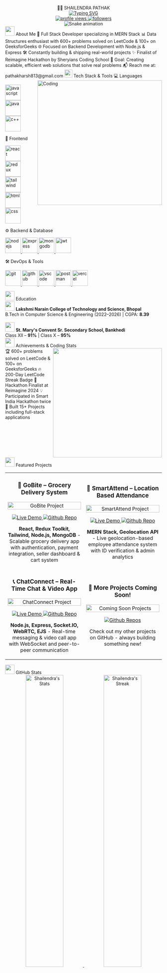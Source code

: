 <div align="center">👨‍💻 SHAILENDRA PATHAK</div>
<div align="center"> <a href="https://git.io/typing-svg"><img src="https://readme-typing-svg.demolab.com?font=Fira+Code&weight=600&size=30&pause=1000&color=38BDAE&center=true&vCenter=true&random=false&width=600&height=100&lines=Full+Stack+Developer;MERN+Wizard;DSA+Enthusiast;Problem+Solver" alt="Typing SVG" /></a> </div> <div align="center"> <a href="https://github.com/PathakShailendra"> <img src="https://komarev.com/ghpvc/?username=PathakShailendra&label=Profile%20views&color=0e75b6&style=for-the-badge" alt="profile views" /> </a> <a href="https://github.com/PathakShailendra?tab=followers"> <img src="https://img.shields.io/github/followers/PathakShailendra?style=for-the-badge&color=blue" alt="followers" /> </a> </div> <div align="center"> <img src="https://raw.githubusercontent.com/PathakShailendra/PathakShailendra/output/github-contribution-grid-snake-dark.svg" alt="Snake animation" /> </div>
<img src="https://media.giphy.com/media/HwBlFQZFcAoUcPHZdX/giphy.gif" width="30"> About Me
🔧 Full Stack Developer specializing in MERN Stack
📊 Data Structures enthusiast with 600+ problems solved on LeetCode & 100+ on GeeksforGeeks
🌐 Focused on Backend Development with Node.js & Express
🛠️ Constantly building & shipping real-world projects
✨ Finalist of Reimagine Hackathon by Sheryians Coding School
🎯 Goal: Creating scalable, efficient web solutions that solve real problems
📬 Reach me at: pathakharsh813@gmail.com
<img align="right" alt="Coding" width="400" src="https://camo.githubusercontent.com/c1dcb74cc1c1835b1d716f5051499a2814c683c806b15f04b0eba492863703e9/68747470733a2f2f63646e2e6472696262626c652e636f6d2f75736572732f3733303730332f73637265656e73686f74732f363538313234332f6176656e746f2e676966">
<img src="https://media2.giphy.com/media/QssGEmpkyEOhBCb7e1/giphy.gif?cid=ecf05e47a0n3gi1bfqntqmob8g9aid1oyj2wr3ds3mg700bl&rid=giphy.gif" width="25"> Tech Stack & Tools
💻 Languages
<p> <a href="https://developer.mozilla.org/en-US/docs/Web/JavaScript" target="_blank"> <img src="https://skillicons.dev/icons?i=js" alt="javascript" width="50" height="50"/> </a> <a href="https://www.java.com" target="_blank"> <img src="https://skillicons.dev/icons?i=java" alt="java" width="50" height="50"/> </a> <a href="https://isocpp.org/" target="_blank"> <img src="https://skillicons.dev/icons?i=cpp" alt="c++" width="50" height="50"/> </a> </p>
🎨 Frontend
<p> <a href="https://reactjs.org/" target="_blank"> <img src="https://skillicons.dev/icons?i=react" alt="react" width="50" height="50"/> </a> <a href="https://redux.js.org/" target="_blank"> <img src="https://skillicons.dev/icons?i=redux" alt="redux" width="50" height="50"/> </a> <a href="https://tailwindcss.com/" target="_blank"> <img src="https://skillicons.dev/icons?i=tailwind" alt="tailwind" width="50" height="50"/> </a> <a href="https://developer.mozilla.org/en-US/docs/Web/HTML" target="_blank"> <img src="https://skillicons.dev/icons?i=html" alt="html" width="50" height="50"/> </a> <a href="https://developer.mozilla.org/en-US/docs/Web/CSS" target="_blank"> <img src="https://skillicons.dev/icons?i=css" alt="css" width="50" height="50"/> </a> </p>
⚙️ Backend & Database
<p> <a href="https://nodejs.org/" target="_blank"> <img src="https://skillicons.dev/icons?i=nodejs" alt="nodejs" width="50" height="50"/> </a> <a href="https://expressjs.com/" target="_blank"> <img src="https://skillicons.dev/icons?i=express" alt="express" width="50" height="50"/> </a> <a href="https://www.mongodb.com/" target="_blank"> <img src="https://skillicons.dev/icons?i=mongodb" alt="mongodb" width="50" height="50"/> </a> <a href="https://jwt.io/" target="_blank"> <img src="https://skillicons.dev/icons?i=jwt" alt="jwt" width="50" height="50"/> </a> </p>
🛠️ DevOps & Tools
<p> <a href="https://git-scm.com/" target="_blank"> <img src="https://skillicons.dev/icons?i=git" alt="git" width="50" height="50"/> </a> <a href="https://github.com/" target="_blank"> <img src="https://skillicons.dev/icons?i=github" alt="github" width="50" height="50"/> </a> <a href="https://code.visualstudio.com/" target="_blank"> <img src="https://skillicons.dev/icons?i=vscode" alt="vscode" width="50" height="50"/> </a> <a href="https://www.postman.com/" target="_blank"> <img src="https://skillicons.dev/icons?i=postman" alt="postman" width="50" height="50"/> </a> <a href="https://vercel.com/" target="_blank"> <img src="https://skillicons.dev/icons?i=vercel" alt="vercel" width="50" height="50"/> </a> </p>
<img src="https://media.giphy.com/media/iY8CRBdQXODJSCERIr/giphy.gif" width="30"> Education
<div align="left"> <img width="30" src="https://img.icons8.com/color/48/000000/graduation-cap.png"/> <b>Lakshmi Narain College of Technology and Science, Bhopal</b><br> B.Tech in Computer Science & Engineering (2022–2026) | CGPA: <b>8.39</b> </div> <br> <div align="left"> <img width="30" src="https://img.icons8.com/color/48/000000/school.png"/> <b>St. Mary's Convent Sr. Secondary School, Bankhedi</b><br> Class XII – <b>91%</b> | Class X – <b>95%</b> </div>
<img src="https://media.giphy.com/media/WUlplcMpOCEmTGBtBW/giphy.gif" width="30"> Achievements & Coding Stats
<div align="left"> <!-- Dynamic LeetCode Stats --> <a href="https://leetcode.com/pathakshailendra/"> <img align="right" width="350" src="https://leetcard.jacoblin.cool/pathakshailendra?ext=heatmap&animation=true&theme=dark" /> </a>
🏆 600+ problems solved on LeetCode & 100+ on GeeksforGeeks
🔥 200-Day LeetCode Streak Badge
🥇 Hackathon Finalist at Reimagine 2024
💡 Participated in Smart India Hackathon twice
🚀 Built 15+ Projects including full-stack applications
</div> <br clear="right"/>
<img src="https://media.giphy.com/media/f9Auu2zwYo1XGTsSPn/giphy.gif" width="30"> Featured Projects
<div align="center"> <table> <tr> <td width="50%"> <h3 align="center">🛒 GoBite – Grocery Delivery System</h3> <div align="center"> <a href="https://gobite-frontend.onrender.com/" target="_blank"> <img src="https://cdn.dribbble.com/userupload/3301966/file/original-f68b8e90be158087d88c8017e21c0e80.gif" width="100%" alt="GoBite Project"/> </a> <p> <a href="https://gobite-frontend.onrender.com/" target="_blank"> <img src="https://img.shields.io/badge/Live Demo-0A0A0A?style=for-the-badge&logo=vercel&logoColor=white" alt="Live Demo"/> </a> <a href="https://github.com/PathakShailendra/GoBite" target="_blank"> <img src="https://img.shields.io/badge/Repo-100000?style=for-the-badge&logo=github&logoColor=white" alt="Github Repo"/> </a> </p> <p><strong>React, Redux Toolkit, Tailwind, Node.js, MongoDB</strong> - Scalable grocery delivery app with authentication, payment integration, seller dashboard & cart system</p> </div> </td> <td width="50%"> <h3 align="center">📍 SmartAttend – Location Based Attendance</h3> <div align="center"> <a href="https://attendence-system-frontend.onrender.com/" target="_blank"> <img src="https://cdn.dribbble.com/users/1237300/screenshots/6478927/data-vis-animation.gif" width="100%" alt="SmartAttend Project"/> </a> <p> <a href="https://attendence-system-frontend.onrender.com/" target="_blank"> <img src="https://img.shields.io/badge/Live Demo-0A0A0A?style=for-the-badge&logo=vercel&logoColor=white" alt="Live Demo"/> </a> <a href="https://github.com/PathakShailendra/SmartAttend" target="_blank"> <img src="https://img.shields.io/badge/Repo-100000?style=for-the-badge&logo=github&logoColor=white" alt="Github Repo"/> </a> </p> <p><strong>MERN Stack, Geolocation API</strong> - Live geolocation-based employee attendance system with ID verification & admin analytics</p> </div> </td> </tr> <tr> <td width="50%"> <h3 align="center">📞 ChatConnect – Real-Time Chat & Video App</h3> <div align="center"> <a href="https://omegalapp.onrender.com/" target="_blank"> <img src="https://cdn.dribbble.com/users/1195111/screenshots/6428371/chat_bot_msg.gif" width="100%" alt="ChatConnect Project"/> </a> <p> <a href="https://omegalapp.onrender.com/" target="_blank"> <img src="https://img.shields.io/badge/Live Demo-0A0A0A?style=for-the-badge&logo=vercel&logoColor=white" alt="Live Demo"/> </a> <a href="https://github.com/PathakShailendra/ChatConnect" target="_blank"> <img src="https://img.shields.io/badge/Repo-100000?style=for-the-badge&logo=github&logoColor=white" alt="Github Repo"/> </a> </p> <p><strong>Node.js, Express, Socket.IO, WebRTC, EJS</strong> - Real-time messaging & video call app with WebSocket and peer-to-peer communication</p> </div> </td> <td width="50%"> <h3 align="center">🌟 More Projects Coming Soon!</h3> <div align="center"> <a href="https://github.com/PathakShailendra?tab=repositories" target="_blank"> <img src="https://cdn.dribbble.com/users/1138853/screenshots/14118638/media/49f6cc291e25a9e7c2e5e6b284f732b2.gif" width="100%" alt="Coming Soon Projects"/> </a> <p> <a href="https://github.com/PathakShailendra?tab=repositories" target="_blank"> <img src="https://img.shields.io/badge/View All-100000?style=for-the-badge&logo=github&logoColor=white" alt="Github Repos"/> </a> </p> <p>Check out my other projects on GitHub - always building something new!</p> </div> </td> </tr> </table> </div>
<img src="https://media.giphy.com/media/ZCN6F3FAkwsyOGU2RS/giphy.gif" width="30"> GitHub Stats
<div align="center"> <a href="https://github.com/PathakShailendra"> <img width="49%" src="https://github-readme-stats-sigma-five.vercel.app/api?username=PathakShailendra&show_icons=true&theme=tokyonight&border_radius=7.6&count_private=true" alt="Shailendra's Stats"/> </a> <a href="https://github.com/PathakShailendra"> <img width="49%" src="https://github-readme-streak-stats.herokuapp.com/?user=PathakShailendra&theme=tokyonight&border_radius=7.6&date_format=M%20j%5B%2C%20Y%5D" alt="Shailendra's Streak"/> </a> </div> <br> <div align="center"> <a href="https://github.com/PathakShailendra"> <img width="49%" src="https://github-readme-stats-sigma-five.vercel.app/api/top-langs/?username=PathakShailendra&layout=compact&theme=tokyonight&border_radius=7.6&langs_count=6" alt="Top Languages"/> </a> <a href="https://github.com/PathakShailendra"> <img width="49%" src="https://github-profile-trophy.vercel.app/?username=PathakShailendra&theme=tokyonight&column=4&margin-w=15&margin-h=15" alt="Trophy Stats"/> </a> </div>
<img src="https://media.giphy.com/media/LnQjpWaON8nhr21vNW/giphy.gif" width="30"> Connect With Me
<div align="center"> <a href="mailto:pathakharsh813@gmail.com"> <img src="https://img.shields.io/badge/Gmail-D14836?style=for-the-badge&logo=gmail&logoColor=white"/> </a> <a href="https://www.linkedin.com/in/shailendra-pathak-51a194258/"> <img src="https://img.shields.io/badge/LinkedIn-0077B5?style=for-the-badge&logo=linkedin&logoColor=white"/> </a> <a href="https://github.com/PathakShailendra"> <img src="https://img.shields.io/badge/GitHub-100000?style=for-the-badge&logo=github&logoColor=white"/> </a> <a href="https://leetcode.com/pathakshailendra/"> <img src="https://img.shields.io/badge/LeetCode-FFA116?style=for-the-badge&logo=leetcode&logoColor=white"/> </a> </div> <div align="center"> <img height="120" src="https://user-images.githubusercontent.com/74038190/212284100-561aa473-3905-4a80-b561-0d28506553ee.gif"/> <h3>✨ Let's build the future together – One project at a time! 🚀</h3> </div>
